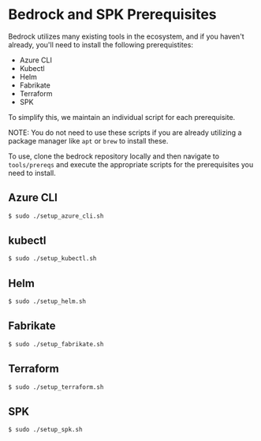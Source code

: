 # Bedrock and SPK Prerequisites

Bedrock utilizes many existing tools in the ecosystem, and if you haven't already, you'll need to install the following prerequistites:

- Azure CLI
- Kubectl
- Helm
- Fabrikate
- Terraform
- SPK

To simplify this, we maintain an individual script for each prerequisite.

NOTE: You do not need to use these scripts if you are already utilizing a package manager like `apt` or `brew` to install these.

To use, clone the bedrock repository locally and then navigate to `tools/prereqs` and execute the appropriate scripts for the prerequisites you need to install.

## Azure CLI

```bash
$ sudo ./setup_azure_cli.sh
```

## kubectl

```bash
$ sudo ./setup_kubectl.sh
```

## Helm

```bash
$ sudo ./setup_helm.sh
```

## Fabrikate

```bash
$ sudo ./setup_fabrikate.sh
```

## Terraform

```bash
$ sudo ./setup_terraform.sh
```

## SPK

```bash
$ sudo ./setup_spk.sh
```
